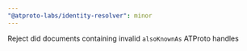 ```yaml
---
"@atproto-labs/identity-resolver": minor
---
```


Reject did documents containing invalid `alsoKnownAs` ATProto handles
